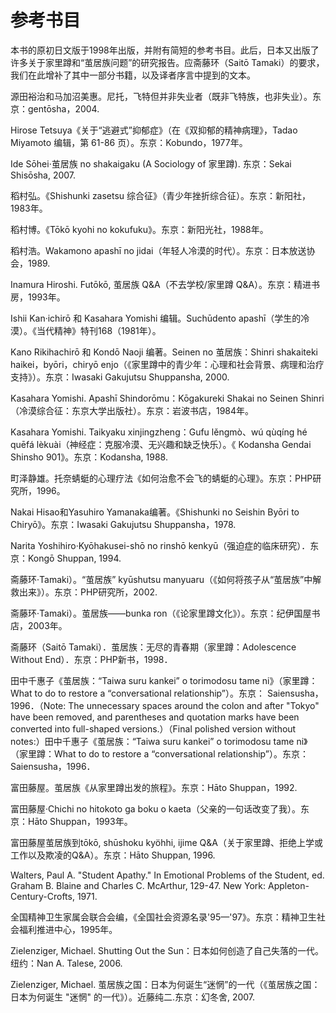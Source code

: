 # 参考书目

本书的原初日文版于1998年出版，并附有简短的参考书目。此后，日本又出版了许多关于家里蹲和“茧居族问题”的研究报告。应斋藤环（Saitō Tamaki）的要求，我们在此增补了其中一部分书籍，以及译者序言中提到的文本。

源田裕治和马加沼美惠。尼托，飞特但并非失业者（既非飞特族，也非失业）。东京：gentōsha，2004.

Hirose Tetsuya《关于“逃避式”抑郁症》（在《双抑郁的精神病理》，Tadao Miyamoto 编辑，第 61-86 页）。东京：Kobundo，1977年。

Ide Sōhei·茧居族 no shakaigaku (A Sociology of 家里蹲). 东京：Sekai Shisōsha, 2007.

稻村弘。《Shishunki zasetsu 综合征》（青少年挫折综合征）。东京：新阳社，1983年。

稻村博。《Tōkō kyohi no kokufuku》。东京：新阳光社，1988年。

稻村浩。Wakamono apashī no jidai（年轻人冷漠的时代）。东京：日本放送协会，1989.

Inamura Hiroshi. Futōkō, 茧居族 Q&A（不去学校/家里蹲 Q&A）。东京：精进书房，1993年。

Ishii Kan·ichirō 和 Kasahara Yomishi 编辑。Suchūdento apashī（学生的冷漠）。《当代精神》特刊168（1981年）。

Kano Rikihachirō 和 Kondō Naoji 编著。Seinen no 茧居族：Shinri shakaiteki haikei，byōri，chiryō enjo（《家里蹲中的青少年：心理和社会背景、病理和治疗支持》）。东京：Iwasaki Gakujutsu Shuppansha, 2000.

Kasahara Yomishi. Apashī Shindorōmu：Kōgakureki Shakai no Seinen Shinri（冷漠综合征：东京大学出版社）。东京：岩波书店，1984年。

Kasahara Yomishi. Taikyaku xinjingzheng：Gufu lěngmò、wú qùqíng hé quēfá lèkuài（神经症：克服冷漠、无兴趣和缺乏快乐）。《 Kodansha Gendai Shinsho 901》。东京：Kodansha, 1988.

町泽静雄。托奈蜻蜓的心理疗法《如何治愈不会飞的蜻蜓的心理》。东京：PHP研究所，1996。

Nakai Hisao和Yasuhiro Yamanaka编著。《Shishunki no Seishin Byōri to Chiryō》。东京：Iwasaki Gakujutsu Shuppansha，1978.

Narita Yoshihiro·Kyōhakusei-shō no rinshō kenkyū（强迫症的临床研究）．东京：Kongō Shuppan, 1994.

斋藤环·Tamaki）。“茧居族” kyūshutsu manyuaru（《如何将孩子从“茧居族”中解救出来》）。东京：PHP研究所，2002.

斋藤环·Tamaki）。茧居族——bunka ron（《论家里蹲文化》）。东京：纪伊国屋书店，2003年。

斋藤环（Saitō Tamaki）．茧居族：无尽的青春期（家里蹲：Adolescence Without End）．东京：PHP新书，1998．

田中千惠子《茧居族：“Taiwa suru kankei” o torimodosu tame ni》（家里蹲：What to do to restore a “conversational relationship”）。东京： Saiensusha， 1996．（Note: The unnecessary spaces around the colon and after "Tokyo" have been removed, and parentheses and quotation marks have been converted into full-shaped versions.）（Final polished version without notes:）田中千惠子《茧居族：“Taiwa suru kankei” o torimodosu tame ni》（家里蹲：What to do to restore a “conversational relationship”）。东京：Saiensusha，1996．

富田藤屋。茧居族《从家里蹲出发的旅程》。东京：Hāto Shuppan，1992.

富田藤屋·Chichi no hitokoto ga boku o kaeta（父亲的一句话改变了我）。东京：Hāto Shuppan，1993年。

富田藤屋茧居族到tōkō, shūshoku kyöhhi, ijime Q&A（关于家里蹲、拒绝上学或工作以及欺凌的Q&A）。东京：Hāto Shuppan, 1996.

Walters, Paul A. "Student Apathy." In Emotional Problems of the Student, ed. Graham B. Blaine and Charles C. McArthur, 129-47. New York: Appleton-Century-Crofts, 1971.

全国精神卫生家属会联合会编，《全国社会资源名录'95—'97》。东京：精神卫生社会福利推进中心，1995年。

Zielenziger, Michael. Shutting Out the Sun：日本如何创造了自己失落的一代。纽约：Nan A. Talese, 2006.

Zielenziger, Michael. 茧居族之国：日本为何诞生“迷惘”的一代（《茧居族之国：日本为何诞生 "迷惘" 的一代》）。近藤纯二.东京：幻冬舍, 2007.

